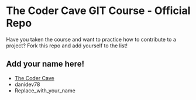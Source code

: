 # The Coder Cave GIT Course - Official Repo

Have you taken the course and want to practice how to contribute to a project? 
Fork this repo and add yourself to the list!


## Add your name here!

- [The Coder Cave](https://thecodercave.com/)
- danidev78
- Replace_with_your_name

